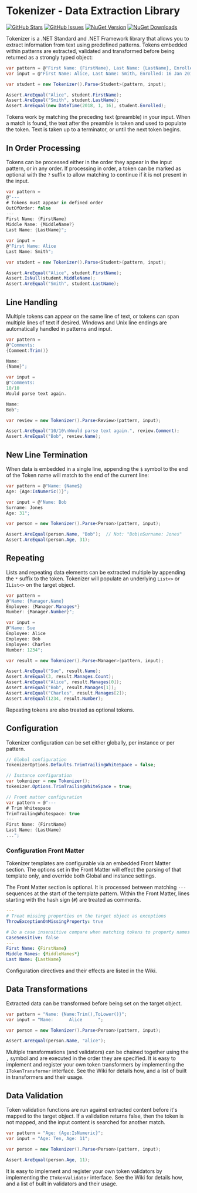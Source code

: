 Tokenizer - Data Extraction Library
===================================

[![GitHub Stars](https://img.shields.io/github/stars/flipbit/tokenizer.svg)](https://github.com/flipbit/tokenizer/stargazers) [![GitHub Issues](https://img.shields.io/github/issues/flipbit/tokenizer.svg)](https://github.com/flipbit/tokenizer/issues) [![NuGet Version](https://img.shields.io/nuget/v/tokenizer.svg)](https://www.nuget.org/packages/Tokenizer/) [![NuGet Downloads](https://img.shields.io/nuget/dt/tokenizer.svg)](https://www.nuget.org/packages/Tokenizer/) 

Tokenizer is a .NET Standard and .NET Framework library that allows you to extract information from text using predefined patterns.  Tokens embedded within patterns are extracted, validated and transformed before being returned as a strongly typed object:

```csharp
var pattern = @"First Name: {FirstName}, Last Name: {LastName}, Enrolled: {Enrolled:ToDateTime('dd MMM yyyy')}";
var input = @"First Name: Alice, Last Name: Smith, Enrolled: 16 Jan 2018";

var student = new Tokenizer().Parse<Student>(pattern, input);

Assert.AreEqual("Alice", student.FirstName);
Assert.AreEqual("Smith", student.LastName);
Assert.AreEqual(new DateTime(2018, 1, 16), student.Enrolled);
```

Tokens work by matching the preceding text (preamble) in your input.  When a match is found, the text after the preamble is taken and used to populate the token.  Text is taken up to a terminator, or until the next token begins.

## In Order Processing

Tokens can be processed either in the order they appear in the input pattern, or in any order.  If processing in order, a token can be marked as optional with the `?` suffix to allow matching to continue if it is not present in the input.

```csharp
var pattern = 
@"---
# Tokens must appear in defined order
OutOfOrder: false
---
First Name: {FirstName}
Middle Name: {MiddleName?}
Last Name: {LastName}";

var input = 
@"First Name: Alice
Last Name: Smith";

var student = new Tokenizer().Parse<Student>(pattern, input);

Assert.AreEqual("Alice", student.FirstName);
Assert.IsNull(student.MiddleName);
Assert.AreEqual("Smith", student.LastName);
```

## Line Handling

Multiple tokens can appear on the same line of text, or tokens can span multiple lines of text if desired.  Windows and Unix line endings are automatically handled in patterns and input.

```csharp
var pattern = 
@"Comments:
{Comment:Trim()}

Name:
{Name}";

var input = 
@"Comments:
10/10
Would parse text again.

Name:
Bob";

var review = new Tokenizer().Parse<Review>(pattern, input);

Assert.AreEqual("10/10\nWould parse text again.", review.Comment);
Assert.AreEqual("Bob", review.Name);
```

## New Line Termination

When data is embedded in a single line, appending the `$` symbol to the end of the Token name will match to the end of the current line:

```csharp
var pattern = @"Name: {Name$}
Age: {Age:IsNumeric()}";

var input = @"Name: Bob
Surname: Jones
Age: 31";

var person = new Tokenizer().Parse<Person>(pattern, input);

Assert.AreEqual(person.Name, "Bob");  // Not: "Bob\nSurname: Jones"
Assert.AreEqual(person.Age, 31);
```

## Repeating

Lists and repeating data elements can be extracted multiple by appending the `*` suffix to the token.  Tokenizer will populate an underlying `List<>` or `IList<>` on the target object. 

```csharp
var pattern = 
@"Name: {Manager.Name}
Employee: {Manager.Manages*}
Number: {Manager.Number}";

var input = 
@"Name: Sue
Employee: Alice
Employee: Bob
Employee: Charles
Number: 1234";

var result = new Tokenizer().Parse<Manager>(pattern, input);

Assert.AreEqual("Sue", result.Name);
Assert.AreEqual(3, result.Manages.Count);
Assert.AreEqual("Alice", result.Manages[0]);
Assert.AreEqual("Bob", result.Manages[1]);
Assert.AreEqual("Charles", result.Manages[2]);
Assert.AreEqual(1234, result.Number);
```

Repeating tokens are also treated as optional tokens.

## Configuration

Tokenizer configuration can be set either globally, per instance or per pattern.

```csharp
// Global configuration
TokenizerOptions.Defaults.TrimTrailingWhiteSpace = false;

// Instance configuration
var tokenizer = new Tokenizer();
tokenizer.Options.TrimTrailingWhiteSpace = true;

// Front matter configuration
var pattern = @"---
# Trim Whitespace
TrimTrailingWhitespace: true
---
First Name: {FirstName}
Last Name: {LastName}
...";

```

### Configuration Front Matter

Tokenizer templates are configurable via an embedded Front Matter section.  The options set in the Front Matter will effect the parsing of that template only, and override both Global and instance settings.

The Front Matter section is optional.  It is processed between matching `---` sequences at the start of the template pattern.  Within the Front Matter, lines starting with the hash sign (`#`) are treated as comments.

```yaml
---
# Treat missing properties on the target object as exceptions
ThrowExceptionOnMissingProperty: true

# Do a case insensitive compare when matching tokens to property names on the target
CaseSensitive: false
---
First Name: {FirstName}
Middle Names: {MiddleNames*}
Last Name: {LastName}

```

Configuration directives and their effects are listed in the Wiki.

## Data Transformations

Extracted data can be transformed before being set on the target object.

```csharp
var pattern = "Name: {Name:Trim(),ToLower()}";
var input = "Name:      Alice      ";

var person = new Tokenizer().Parse<Person>(pattern, input);

Assert.AreEqual(person.Name, "alice");
```
Multiple transformations (and validators) can be chained together using the `,` symbol and are executed in the order they are specified.  It is easy to implement and register your own token transformers by implementing the `ITokenTransformer` interface.  See the Wiki for details how, and a list of built in transformers and their usage.

## Data Validation

Token validation functions are run against extracted content before it's mapped to the target object.  If a validation returns false, then the token is not mapped, and the input content is searched for another match.

```csharp
var pattern = "Age: {Age:IsNumeric}";
var input = "Age: Ten, Age: 11";

var person = new Tokenizer().Parse<Person>(pattern, input);

Assert.AreEqual(person.Age, 11);
```

It is easy to implement and register your own token validators by implementing the `ITokenValidator` interface.  See the Wiki for details how, and a list of built in validators and their usage.
